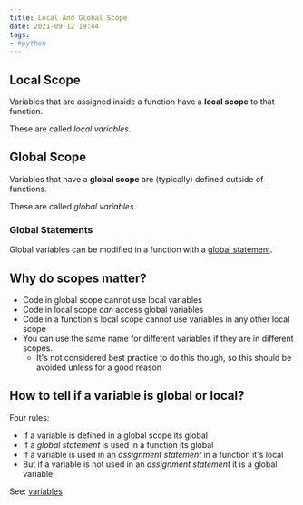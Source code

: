 ```yaml
---
title: Local And Global Scope
date: 2021-09-12 19:44
tags:
- #python
---
```


## Local Scope

Variables that are assigned inside a function have a **local scope** to that
function.

These are called _local variables_.

## Global Scope

Variables that have a **global scope** are (typically) defined outside of functions. 

These are called _global variables_.

### Global Statements

Global variables can be modified in a function with a [global
statement](20210912195538-global-statements.md).

## Why do scopes matter?

* Code in global scope cannot use local variables
* Code in local scope _can_ access global variables
* Code in a function's local scope cannot use variables in any other local scope
* You can use the same name for different variables if they are in different
  scopes.
  + It's not considered best practice to do this though, so this should be
    avoided unless for a good reason

## How to tell if a variable is global or local?

Four rules:

* If a variable is defined in a global scope its global
* If a _global statement_ is used in a function its global
* If a variable is used in an _assignment statement_ in a function it's local
* But if a variable is not used in an _assignment statement_ it is a global
  variable.

See: [variables](20210910202050-variables.md)
